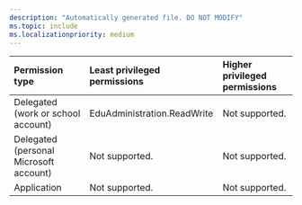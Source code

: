 ```yaml
---
description: "Automatically generated file. DO NOT MODIFY"
ms.topic: include
ms.localizationpriority: medium
---
```


|Permission type|Least privileged permissions|Higher privileged permissions|
|:---|:---|:---|
|Delegated (work or school account)|EduAdministration.ReadWrite|Not supported.|
|Delegated (personal Microsoft account)|Not supported.|Not supported.|
|Application|Not supported.|Not supported.|

